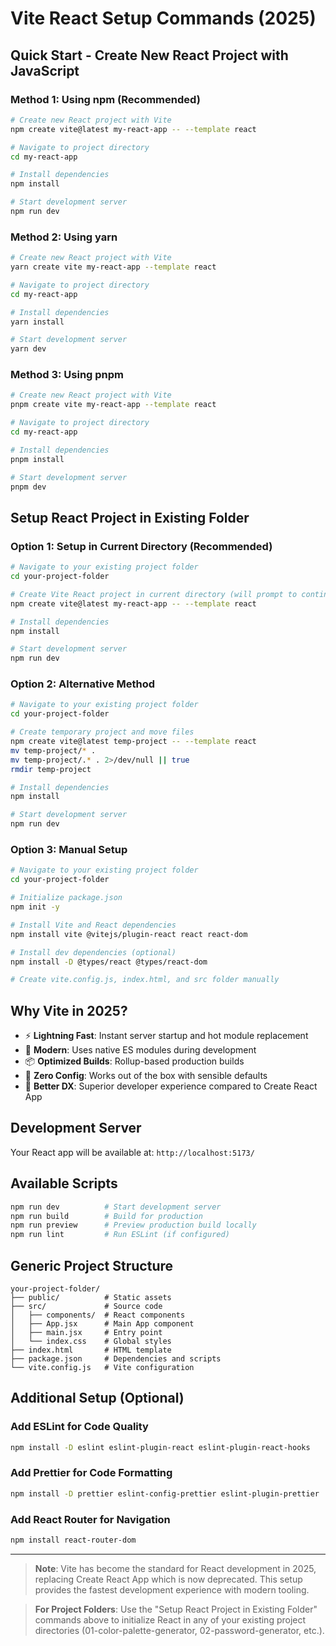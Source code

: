 # Vite React Setup Commands (2025)

## Quick Start - Create New React Project with JavaScript

### Method 1: Using npm (Recommended)

```bash
# Create new React project with Vite
npm create vite@latest my-react-app -- --template react

# Navigate to project directory
cd my-react-app

# Install dependencies
npm install

# Start development server
npm run dev
```

### Method 2: Using yarn

```bash
# Create new React project with Vite
yarn create vite my-react-app --template react

# Navigate to project directory
cd my-react-app

# Install dependencies
yarn install

# Start development server
yarn dev
```

### Method 3: Using pnpm

```bash
# Create new React project with Vite
pnpm create vite my-react-app --template react

# Navigate to project directory
cd my-react-app

# Install dependencies
pnpm install

# Start development server
pnpm dev
```

## Setup React Project in Existing Folder

### Option 1: Setup in Current Directory (Recommended)

```bash
# Navigate to your existing project folder
cd your-project-folder

# Create Vite React project in current directory (will prompt to continue)
npm create vite@latest my-react-app -- --template react

# Install dependencies
npm install

# Start development server
npm run dev
```

### Option 2: Alternative Method

```bash
# Navigate to your existing project folder
cd your-project-folder

# Create temporary project and move files
npm create vite@latest temp-project -- --template react
mv temp-project/* .
mv temp-project/.* . 2>/dev/null || true
rmdir temp-project

# Install dependencies
npm install

# Start development server
npm run dev
```

### Option 3: Manual Setup

```bash
# Navigate to your existing project folder
cd your-project-folder

# Initialize package.json
npm init -y

# Install Vite and React dependencies
npm install vite @vitejs/plugin-react react react-dom

# Install dev dependencies (optional)
npm install -D @types/react @types/react-dom

# Create vite.config.js, index.html, and src folder manually
```

## Why Vite in 2025?

- ⚡ **Lightning Fast**: Instant server startup and hot module replacement
- 🚀 **Modern**: Uses native ES modules during development
- 📦 **Optimized Builds**: Rollup-based production builds
- 🔧 **Zero Config**: Works out of the box with sensible defaults
- 🎯 **Better DX**: Superior developer experience compared to Create React App

## Development Server

Your React app will be available at: `http://localhost:5173/`

## Available Scripts

```bash
npm run dev          # Start development server
npm run build        # Build for production
npm run preview      # Preview production build locally
npm run lint         # Run ESLint (if configured)
```

## Generic Project Structure

```
your-project-folder/
├── public/          # Static assets
├── src/             # Source code
│   ├── components/  # React components
│   ├── App.jsx      # Main App component
│   ├── main.jsx     # Entry point
│   └── index.css    # Global styles
├── index.html       # HTML template
├── package.json     # Dependencies and scripts
└── vite.config.js   # Vite configuration
```

## Additional Setup (Optional)

### Add ESLint for Code Quality

```bash
npm install -D eslint eslint-plugin-react eslint-plugin-react-hooks
```

### Add Prettier for Code Formatting

```bash
npm install -D prettier eslint-config-prettier eslint-plugin-prettier
```

### Add React Router for Navigation

```bash
npm install react-router-dom
```

---

> **Note**: Vite has become the standard for React development in 2025, replacing Create React App which is now deprecated. This setup provides the fastest development experience with modern tooling.

> **For Project Folders**: Use the "Setup React Project in Existing Folder" commands above to initialize React in any of your existing project directories (01-color-palette-generator, 02-password-generator, etc.).
